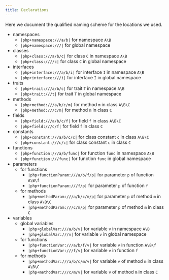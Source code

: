```yaml
---
title: Declarations
---
```


Here we document the qualified naming scheme for the locations  we used.

* namespaces
    * `|php+namespace:///a/b|` for namespace `A\B`
    * `|php+namespace:///|` for global namespace
* classes
    * `|php+class:///a/b/c|` for class `C` in namespace `A\B`
    * `|php+class:////c|` for class `C` in global namespace
* interfaces
    * `|php+interface:///a/b/i|` for interface `I` in namespace `A\B`
    * `|php+interface:///i|` for interface `I` in global namespace
* traits
    * `|php+trait:///a/b/c|` for trait `T` in namespace `A\B`
    * `|php+trait:///t|` for trait `T` in global namespace
* methods
    * `|php+method:///a/b/c/m|` for method `m` in class `A\B\C`
    * `|php+method:///c/m|` for method `m` in class `C`
* fields
    * `|php+field:///a/b/c/f|` for field `f` in class `A\B\C`
    * `|php+field:///c/f|` for field `f` in class `C`
* constants
    * `|php+constant:///a/b/c/c|` for class constant `c` in class `A\B\C`
    * `|php+constant:///c/c|` for class constant `c` in class `C`
* functions
    * `|php+function:///a/b/func|` for function `func` in namespace `A\B`
    * `|php+function:///func|` for function `func` in global namespace
* parameters
    * for functions
        * `|php+functionParam:///a/b/f/p|` for parameter `p` of function `A\B\f`
        * `|php+functionParam:///f/p|` for parameter `p` of function `f`
    * for methods
        * `|php+methodParam:///a/b/c/m/p|` for parameter `p` of method `m` in class `A\B\C`
        * `|php+methodParam:///c/m/p|` for parameter `p` of method `m` in class `C`
* variables
    * global variables
        * `|php+globalVar:///a/b/v|` for variable `v` in namespace `A\B`
        * `|php+globalVar:///v|` for variable `v` in global namespace
    * for functions
        * `|php+functionVar:///a/b/f/v|` for variable `v` in function `A\B\f`
        * `|php+functionVar:///f/v|` for variable `v` in function `f`
    * for methods
        * `|php+methodVar:///a/b/c/m/v|` for variable `v` of method `m` in class `A\B\C`
        * `|php+methodVar:///c/m/v|` for variable `v` of method `m` in class `C`
